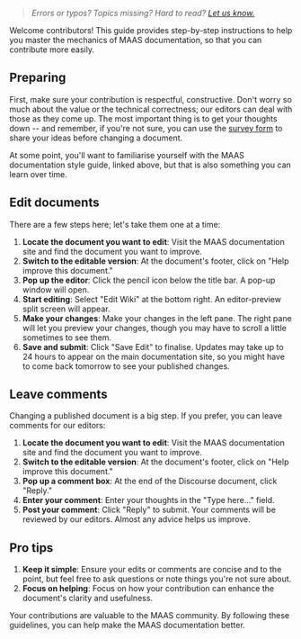 > *Errors or typos? Topics missing? Hard to read? <a href="https://docs.google.com/forms/d/e/1FAIpQLScIt3ffetkaKW3gDv6FDk7CfUTNYP_HGmqQotSTtj2htKkVBw/viewform?usp=pp_url&entry.1739714854=https://maas.io/docs/contributing-to-maas-documentation" target = "_blank">Let us know.</a>*

Welcome contributors! This guide provides step-by-step instructions to help you master the mechanics of MAAS documentation, so that you can contribute more easily.

## Preparing

First, make sure your contribution is respectful, constructive.  Don't worry so much about the value or the technical correctness; our editors can deal with those as they come up.  The most important thing is to get your thoughts down -- and remember, if you're not sure, you can use the <a href="https://docs.google.com/forms/d/e/1FAIpQLScIt3ffetkaKW3gDv6FDk7CfUTNYP_HGmqQotSTtj2htKkVBw/viewform?usp=pp_url&entry.1739714854=https://maas.io/docs/contributing-to-maas-documentation" target = "_blank">survey form</a> to share your ideas before changing a document.

At some point, you'll want to familiarise yourself with the MAAS documentation style guide, linked above, but that is also something you can learn over time.

## Edit documents

There are a few steps here; let's take them one at a time:

1. **Locate the document you want to edit**: Visit the MAAS documentation site and find the document you want to improve.
2. **Switch to the editable version**: At the document's footer, click on "Help improve this document."
3. **Pop up the editor**: Click the pencil icon below the title bar. A pop-up window will open.
4. **Start editing**: Select "Edit Wiki" at the bottom right. An editor-preview split screen will appear. 
5. **Make your changes**: Make your changes in the left pane.  The right pane will let you preview your changes, though you may have to scroll a little sometimes to see them.
6. **Save and submit**: Click "Save Edit" to finalise. Updates may take up to 24 hours to appear on the main documentation site, so you might have to come back tomorrow to see your published changes.

## Leave comments

Changing a published document is a big step.  If you prefer, you can leave comments for our editors:

1. **Locate the document you want to edit**: Visit the MAAS documentation site and find the document you want to improve.
2. **Switch to the editable version**: At the document's footer, click on "Help improve this document."
3. **Pop up a comment box**: At the end of the Discourse document, click "Reply." 
4. **Enter your comment**: Enter your thoughts in the "Type here…" field.
5. **Post your comment**: Click "Reply" to submit. Your comments will be reviewed by our editors. Almost any advice helps us improve.

## Pro tips

1. **Keep it simple**: Ensure your edits or comments are concise and to the point, but feel free to ask questions or note things you're not sure about.
2. **Focus on helping**: Focus on how your contribution can enhance the document's clarity and usefulness.

Your contributions are valuable to the MAAS community. By following these guidelines, you can help make the MAAS documentation better.